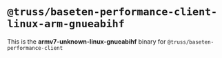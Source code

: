 # `@truss/baseten-performance-client-linux-arm-gnueabihf`

This is the **armv7-unknown-linux-gnueabihf** binary for `@truss/baseten-performance-client`
